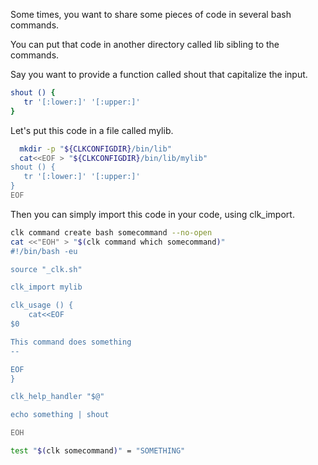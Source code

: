 Some times, you want to share some pieces of code in several bash commands.

You can put that code in another directory called lib sibling to the commands.

Say you want to provide a function called shout that capitalize the input.

```bash
shout () {
   tr '[:lower:]' '[:upper:]'
}
```

Let's put this code in a file called mylib.

```bash
  mkdir -p "${CLKCONFIGDIR}/bin/lib"
  cat<<EOF > "${CLKCONFIGDIR}/bin/lib/mylib"
shout () {
   tr '[:lower:]' '[:upper:]'
}
EOF
```

Then you can simply import this code in your code, using clk\_import.

```bash
clk command create bash somecommand --no-open
cat <<"EOH" > "$(clk command which somecommand)"
#!/bin/bash -eu

source "_clk.sh"

clk_import mylib

clk_usage () {
    cat<<EOF
$0

This command does something
--

EOF
}

clk_help_handler "$@"

echo something | shout

EOH
```

```bash
test "$(clk somecommand)" = "SOMETHING"
```